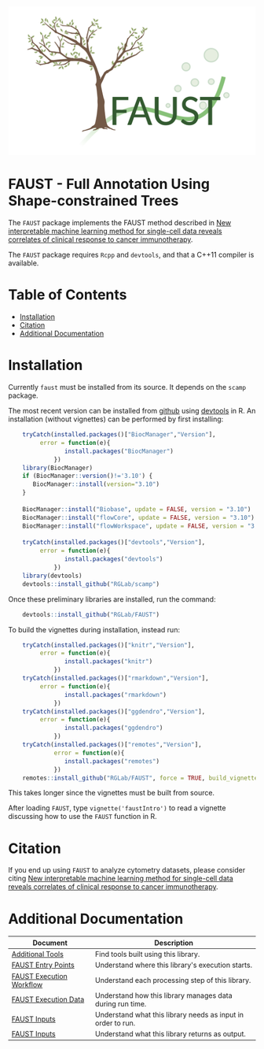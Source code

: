 ![faust_logo](documentation/images/logos/faust_logo.png)

# FAUST - Full Annotation Using Shape-constrained Trees

The `FAUST` package implements the FAUST method described in [New interpretable machine learning method for single-cell data reveals correlates of clinical response to cancer immunotherapy](https://www.biorxiv.org/content/10.1101/702118v2).

The `FAUST` package requires `Rcpp` and `devtools`, and that a C++11 compiler is available.

# Table of Contents

<!-- START doctoc generated TOC please keep comment here to allow auto update -->
<!-- DON'T EDIT THIS SECTION, INSTEAD RE-RUN doctoc TO UPDATE -->

-   [Installation](#installation)
-   [Citation](#citation)
-   [Additional Documentation](#additional-documentation)

<!-- END doctoc generated TOC please keep comment here to allow auto update -->

# Installation

Currently `faust` must be installed from its source. It depends on the `scamp` package.

The most recent version can be installed from [github](https://github.com/FredHutch/faust) using [devtools](https://github.com/r-lib/devtools) in R. An installation (without vignettes) can be performed by first installing:

```R
    tryCatch(installed.packages()["BiocManager","Version"],
         error = function(e){
                install.packages("BiocManager")
             })
    library(BiocManager)
    if (BiocManager::version()!='3.10') {
       BiocManager::install(version="3.10")
    }

    BiocManager::install("Biobase", update = FALSE, version = "3.10")
    BiocManager::install("flowCore", update = FALSE, version = "3.10")
    BiocManager::install("flowWorkspace", update = FALSE, version = "3.10")

    tryCatch(installed.packages()["devtools","Version"],
         error = function(e){
                install.packages("devtools")
             })
    library(devtools)
    devtools::install_github("RGLab/scamp")
```

Once these preliminary libraries are installed, run the command:

```R
    devtools::install_github("RGLab/FAUST")
```

To build the vignettes during installation, instead run:

```R
    tryCatch(installed.packages()["knitr","Version"],
         error = function(e){
                install.packages("knitr")
             })
    tryCatch(installed.packages()["rmarkdown","Version"],
         error = function(e){
                install.packages("rmarkdown")
             })
    tryCatch(installed.packages()["ggdendro","Version"],
         error = function(e){
                install.packages("ggdendro")
             })
    tryCatch(installed.packages()["remotes","Version"],
             error = function(e){
                install.packages("remotes")
             })
    remotes::install_github("RGLab/FAUST", force = TRUE, build_vignettes = TRUE)
```

This takes longer since the vignettes must be built from source.

After loading `FAUST`, type `vignette('faustIntro')` to read a vignette discussing how to use the `FAUST` function in R.

# Citation

If you end up using `FAUST` to analyze cytometry datasets, please consider citing [New interpretable machine learning method for single-cell data reveals correlates of clinical response to cancer immunotherapy](https://www.biorxiv.org/content/10.1101/702118v2).

# Additional Documentation

| Document                                                        | Description                                                  |
| --------------------------------------------------------------- | ------------------------------------------------------------ |
| [Additional Tools](documentation/ADDITIONAL_TOOLS.md)           | Find tools built using this library.                         |
| [FAUST Entry Points](documentation/ENTRY_POINTS.md)             | Understand where this library's execution starts.            |
| [FAUST Execution Workflow](documentation/EXECUTION_WORKFLOW.md) | Understand each processing step of this library.             |
| [FAUST Execution Data](documentation/EXECUTION_DATA.md)         | Understand how this library manages data during run time.    |
| [FAUST Inputs](documentation/FAUST_INPUTS.md)                   | Understand what this library needs as input in order to run. |
| [FAUST Inputs](documentation/FAUST_OUTPUTS.md)                  | Understand what this library returns as output.              |
